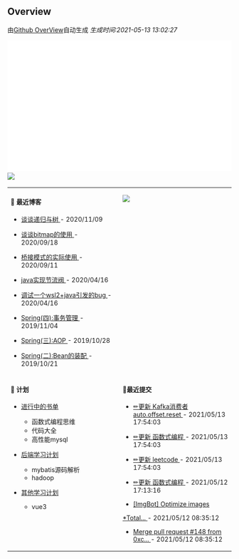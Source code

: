 
## Overview

由[Github OverView](https://github.com/0xcaffebabe/0xcaffebabe)自动生成 _生成时间:2021-05-13 13:02:27_

![](https://raw.githubusercontent.com/0xcaffebabe/github-stats/master/generated/overview.svg)![](https://github-readme-stats.vercel.app/api/top-langs/?username=0xcaffebabe&layout=compact&langs_count=8)

<table>

<tr>
<td valign="top" width="50%">

#### 📖 最近博客


* <a href="https://0xcaffebabe.github.io/%E7%AE%97%E6%B3%95/2020/11/09/%E8%B0%88%E8%B0%88%E9%80%92%E5%BD%92%E4%B8%8E%E6%A0%91.html" target="_blank"> 谈谈递归与树 </a> - 2020/11/09 

    
* <a href="https://0xcaffebabe.github.io/%E7%AE%97%E6%B3%95/2020/09/18/%E8%B0%88%E8%B0%88bitmap%E7%9A%84%E4%BD%BF%E7%94%A8.html" target="_blank"> 谈谈bitmap的使用 </a> - 2020/09/18 

    
* <a href="https://0xcaffebabe.github.io/%E8%AE%BE%E8%AE%A1%E6%A8%A1%E5%BC%8F/2020/09/11/%E6%A1%A5%E6%8E%A5%E6%A8%A1%E5%BC%8F%E7%9A%84%E5%AE%9E%E9%99%85%E4%BD%BF%E7%94%A8.html" target="_blank"> 桥接模式的实际使用 </a> - 2020/09/11 

    
* <a href="https://0xcaffebabe.github.io/java/2020/04/16/JAVA%E5%AE%9E%E7%8E%B0%E8%8A%82%E6%B5%81%E9%98%80.html" target="_blank"> java实现节流阀 </a> - 2020/04/16 

    
* <a href="https://0xcaffebabe.github.io/%E6%97%A5%E5%B8%B8/2020/04/16/%E8%B0%83%E8%AF%95%E4%B8%80%E4%B8%AAwsl2+java%E5%BC%95%E5%8F%91%E7%9A%84bug.html" target="_blank"> 调试一个wsl2+java引发的bug </a> - 2020/04/16 

    
* <a href="https://0xcaffebabe.github.io/spring/2019/11/04/Spring-%E5%9B%9B-%E4%BA%8B%E5%8A%A1%E7%AE%A1%E7%90%86.html" target="_blank"> Spring(四):事务管理 </a> - 2019/11/04 

    
* <a href="https://0xcaffebabe.github.io/spring/2019/10/28/Spring(%E4%B8%89)-AOP.html" target="_blank"> Spring(三):AOP </a> - 2019/10/28 

    
* <a href="https://0xcaffebabe.github.io/spring/2019/10/21/Spring(%E4%BA%8C)-Bean%E7%9A%84%E8%A3%85%E9%85%8D.html" target="_blank"> Spring(二):Bean的装配 </a> - 2019/10/21 

        

</td>

<td valign="top" width="50%">

![](https://github-readme-stats.vercel.app/api/wakatime?username=0xcaffebabe)

</td>

</tr>

<tr>

<td valign="top" width="50%">

#### 📝 计划

- [进行中的书单](https://github.com/users/0xcaffebabe/projects/4)
  - 函数式编程思维
  - 代码大全
  - 高性能mysql


- [后端学习计划](https://github.com/users/0xcaffebabe/projects/1)
  - mybatis源码解析
  - hadoop


- [其他学习计划](https://github.com/users/0xcaffebabe/projects/3)
  - vue3


<td>

#### 🌴最近提交


  * <a href="https://github.com/0xcaffebabe/note/commit/5abd0542bbd9ece398a6ee7ff73badad23560727" target="_blank"> ✏更新 Kafka消费者 auto.offset.reset </a> - 2021/05/13 17:54:03 

    
  * <a href="https://github.com/0xcaffebabe/note/commit/61302a75ec31c35ae850e3305c50390f4b6fbd28" target="_blank"> ✏更新 函数式编程 </a> - 2021/05/13 17:54:03 

    
  * <a href="https://github.com/0xcaffebabe/note/commit/1e82fb4e4914ceaef80137bbeca12b9ce0f762c2" target="_blank"> ✏更新 leetcode </a> - 2021/05/13 17:54:03 

    
  * <a href="https://github.com/0xcaffebabe/note/commit/ce8247bff530cd83c0b830828c6a3cbd463bf834" target="_blank"> ✏更新 函数式编程 </a> - 2021/05/12 17:13:16 

    
  * <a href="https://github.com/0xcaffebabe/note/commit/9eb0346d46c1f1133e62ed579e9fd8b1443377e7" target="_blank"> [ImgBot] Optimize images

*Total... </a> - 2021/05/12 08:35:12 

    
  * <a href="https://github.com/0xcaffebabe/note/commit/0d26545f892f7bbdc590555f1cbb9dc59141de98" target="_blank"> Merge pull request #148 from 0xc... </a> - 2021/05/12 08:35:12 

    

</td>

</tr>

</table>
